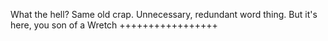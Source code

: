 What the hell? Same old crap. Unnecessary, redundant word thing. But it's here, you son of a Wretch +++++++++++++++++
